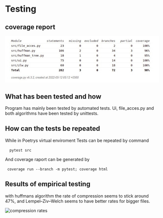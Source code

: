 # Testing

## coverage report

![test coverage](coverage7.jpeg)

## What has been tested and how

Program has mainly been tested by automated tests.
Ui, file_acces.py and both algorithms have been tested by unittests.

## How can the tests be repeated

While in Poetrys virtual enviroment
Tests can be repeated by command

````  pytest src````

And coverage raport can be generated by

```` coverage run --branch -m pytest; coverage html````

## Results of empirical testing

with huffmans algorithm the rate of compression seems to stick around 47%, and Lempel–Ziv–Welch seems to have better rates for bigger files.

![compression rates](compression_rates.jpeg)
